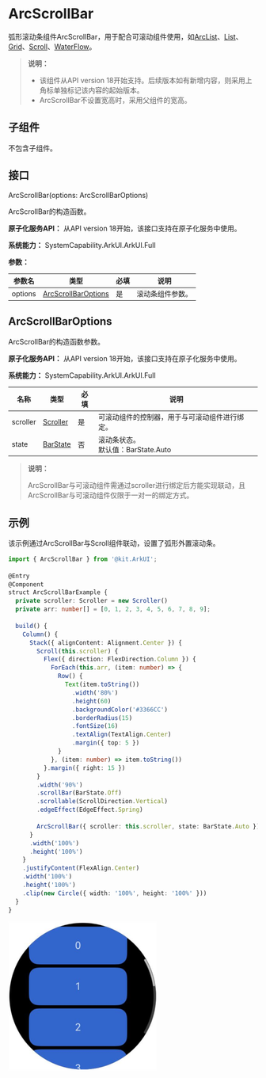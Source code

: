 # ArcScrollBar

弧形滚动条组件ArcScrollBar，用于配合可滚动组件使用，如[ArcList](ts-container-arclist.md)、[List](ts-container-list.md)、[Grid](ts-container-grid.md)、[Scroll](ts-container-scroll.md)、[WaterFlow](ts-container-waterflow.md)。

>  **说明：**
>
>  - 该组件从API version 18开始支持。后续版本如有新增内容，则采用上角标单独标记该内容的起始版本。
>  - ArcScrollBar不设置宽高时，采用父组件的宽高。


## 子组件

不包含子组件。

## 接口

ArcScrollBar(options: ArcScrollBarOptions)

ArcScrollBar的构造函数。

**原子化服务API：** 从API version 18开始，该接口支持在原子化服务中使用。

**系统能力：** SystemCapability.ArkUI.ArkUI.Full

**参数：**

| 参数名 | 类型 | 必填 | 说明 |
| -------- | -------- | -------- | -------- |
| options |  [ArcScrollBarOptions](#arcscrollbaroptions)| 是 | 滚动条组件参数。 |

## ArcScrollBarOptions

ArcScrollBar的构造函数参数。

**原子化服务API：** 从API version 18开始，该接口支持在原子化服务中使用。

**系统能力：** SystemCapability.ArkUI.ArkUI.Full

| 名称 | 类型 | 必填 | 说明 |
| -------- | -------- | -------- | -------- |
| scroller | [Scroller](ts-container-scroll.md#scroller) | 是 | 可滚动组件的控制器，用于与可滚动组件进行绑定。 |
| state | [BarState](ts-appendix-enums.md#barstate) | 否 | 滚动条状态。<br/>默认值：BarState.Auto |

>  **说明：**
> 
> ArcScrollBar与可滚动组件需通过scroller进行绑定后方能实现联动，且ArcScrollBar与可滚动组件仅限于一对一的绑定方式。

## 示例

该示例通过ArcScrollBar与Scroll组件联动，设置了弧形外置滚动条。

```ts
import { ArcScrollBar } from '@kit.ArkUI';

@Entry
@Component
struct ArcScrollBarExample {
  private scroller: Scroller = new Scroller()
  private arr: number[] = [0, 1, 2, 3, 4, 5, 6, 7, 8, 9];

  build() {
    Column() {
      Stack({ alignContent: Alignment.Center }) {
        Scroll(this.scroller) {
          Flex({ direction: FlexDirection.Column }) {
            ForEach(this.arr, (item: number) => {
              Row() {
                Text(item.toString())
                  .width('80%')
                  .height(60)
                  .backgroundColor('#3366CC')
                  .borderRadius(15)
                  .fontSize(16)
                  .textAlign(TextAlign.Center)
                  .margin({ top: 5 })
              }
            }, (item: number) => item.toString())
          }.margin({ right: 15 })
        }
        .width('90%')
        .scrollBar(BarState.Off)
        .scrollable(ScrollDirection.Vertical)
        .edgeEffect(EdgeEffect.Spring)

        ArcScrollBar({ scroller: this.scroller, state: BarState.Auto })
      }
      .width('100%')
      .height('100%')
    }
    .justifyContent(FlexAlign.Center)
    .width('100%')
    .height('100%')
    .clip(new Circle({ width: '100%', height: '100%' }))
  }
}
```

![zh-cn_image_0000001232775585](figures/ArcScrollBar.PNG)